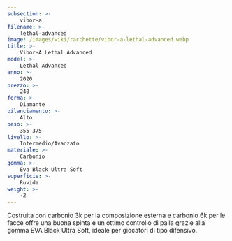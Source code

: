 ```yaml
---
subsection: >-
    vibor-a
filename: >-
    lethal-advanced
image: /images/wiki/racchette/vibor-a-lethal-advanced.webp
title: >-
    Vibor-A Lethal Advanced
model: >-
    Lethal Advanced
anno: >-
    2020
prezzo: >-
    240
forma: >-
    Diamante
bilanciamento: >-
    Alto
peso: >-
    355-375
livello: >-
    Intermedio/Avanzato
materiale: >-
    Carbonio
gomma: >-
    Eva Black Ultra Soft
superficie: >-
    Ruvida
weight: >-
    -2
---
```

Costruita con carbonio 3k per la composizione esterna e carbonio 6k per le facce offre una buona spinta e un ottimo controllo di palla grazie alla gomma EVA Black Ultra Soft, ideale per giocatori di tipo difensivo.